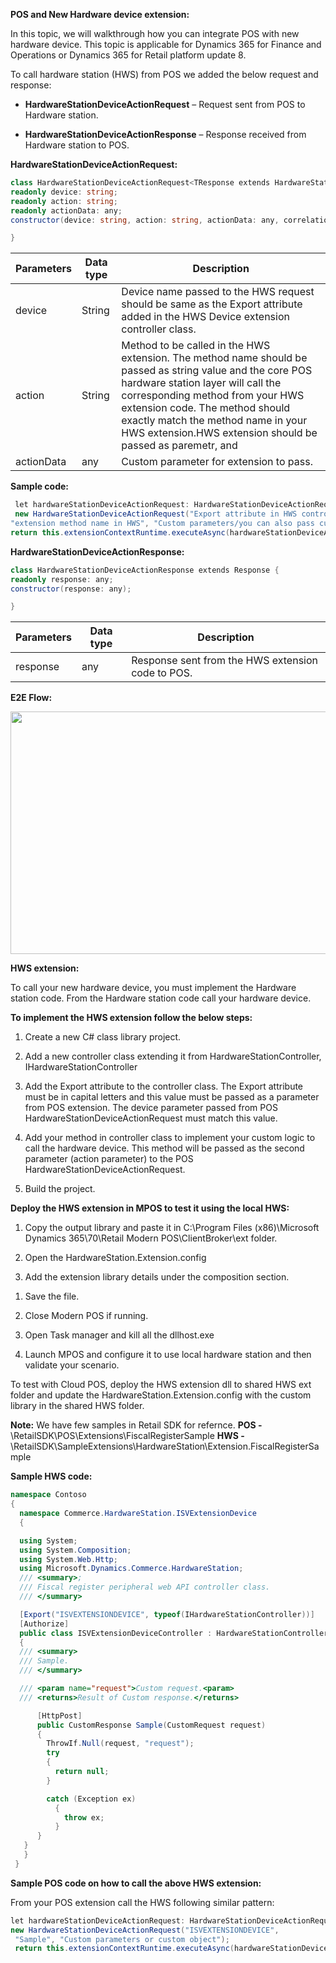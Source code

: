 **POS and New Hardware device extension:**

In this topic, we will walkthrough how you can integrate POS with new hardware device. This topic is applicable for Dynamics 365 for Finance and Operations or Dynamics 365 for Retail platform update 8.

To call hardware station (HWS) from POS we added the below request and response:

-   **HardwareStationDeviceActionRequest** – Request sent from POS to Hardware station.

-   **HardwareStationDeviceActionResponse** – Response received from Hardware station to POS.

**HardwareStationDeviceActionRequest:**

```C#
class HardwareStationDeviceActionRequest<TResponse extends HardwareStationDeviceActionResponse> extends Request<TResponse> {
readonly device: string;
readonly action: string;
readonly actionData: any;
constructor(device: string, action: string, actionData: any, correlationId?: string);

}
```
| Parameters | Data type | Description                                                                                                                                                                                                                                                                                                               |
|------------|-----------|---------------------------------------------------------------------------------------------------------------------------------------------------------------------------------------------------------------------------------------------------------------------------------------------------------------------------|
| device     | String    | Device name passed to the HWS request should be same as the Export attribute added in the HWS Device extension controller class.                                                                                                                                                                                          |
| action     | String    | Method to be called in the HWS extension. The method name should be passed as string value and the core POS hardware station layer will call the corresponding method from your HWS extension code. The method should exactly match the method name in your HWS extension.HWS extension should be passed as paremetr, and |
| actionData | any       | Custom parameter for extension to pass.                                                                                                                                                                                                                                                                                   |

**Sample code:**
```C#
 let hardwareStationDeviceActionRequest: HardwareStationDeviceActionRequest<HardwareStationDeviceActionResponse> =
 new HardwareStationDeviceActionRequest("Export attribute in HWS controller class",
"extension method name in HWS", "Custom parameters/you can also pass custom object");
return this.extensionContextRuntime.executeAsync(hardwareStationDeviceActionRequest);
```
**HardwareStationDeviceActionResponse:**

```C#
class HardwareStationDeviceActionResponse extends Response {
readonly response: any;
constructor(response: any);

}
```
| Parameters | Data type | Description                                       |
|------------|-----------|---------------------------------------------------|
| response   | any       | Response sent from the HWS extension code to POS. |

**E2E Flow:**

<img src="media/image1.png" width="518" height="388" />

**HWS extension:**

To call your new hardware device, you must implement the Hardware station code. From the Hardware station code call your hardware device.

**To implement the HWS extension follow the below steps:**

1.  Create a new C# class library project.

2.  Add a new controller class extending it from HardwareStationController, IHardwareStationController

3.  Add the Export attribute to the controller class. The Export attribute must be in capital letters and this value must be passed as a parameter from POS extension. The device parameter passed from POS HardwareStationDeviceActionRequest must match this value.

4.  Add your method in controller class to implement your custom logic to call the hardware device. This method will be passed as the second parameter (action parameter) to the POS HardwareStationDeviceActionRequest.

5.  Build the project.

**Deploy the HWS extension in MPOS to test it using the local HWS:**

1.  Copy the output library and paste it in C:\\Program Files (x86)\\Microsoft Dynamics 365\\70\\Retail Modern POS\\ClientBroker\\ext folder.

2.  Open the HardwareStation.Extension.config

3.  Add the extension library details under the composition section.

  <add source="assembly" value="your extension library name" />

1.  Save the file.

2.  Close Modern POS if running.

3.  Open Task manager and kill all the dllhost.exe

4.  Launch MPOS and configure it to use local hardware station and then validate your scenario.

To test with Cloud POS, deploy the HWS extension dll to shared HWS ext folder and update the HardwareStation.Extension.config with the custom library in the shared HWS folder.

**Note:** We have few samples in Retail SDK for refernce.
**POS -** \RetailSDK\POS\Extensions\FiscalRegisterSample
**HWS -** \RetailSDK\SampleExtensions\HardwareStation\Extension.FiscalRegisterSample

**Sample HWS code:**
```C#
namespace Contoso
{
  namespace Commerce.HardwareStation.ISVExtensionDevice
  {

  using System;
  using System.Composition;
  using System.Web.Http;
  using Microsoft.Dynamics.Commerce.HardwareStation;
  /// <summary>;
  /// Fiscal register peripheral web API controller class.
  /// </summary>

  [Export("ISVEXTENSIONDEVICE", typeof(IHardwareStationController))]
  [Authorize]
  public class ISVExtensionDeviceController : HardwareStationController, IHardwareStationController
  {
  /// <summary>
  /// Sample.
  /// </summary>

  /// <param name="request">Custom request.<param>
  /// <returns>Result of Custom response.</returns>

      [HttpPost]
      public CustomResponse Sample(CustomRequest request)
      {
        ThrowIf.Null(request, "request");
        try
        {
          return null;
        }

        catch (Exception ex)
          {
            throw ex;
          }
      }
   }
   }
 }

```
**Sample POS code on how to call the above HWS extension:**

From your POS extension call the HWS following similar pattern:
```C#
let hardwareStationDeviceActionRequest: HardwareStationDeviceActionRequest<HardwareStationDeviceActionResponse> =
new HardwareStationDeviceActionRequest("ISVEXTENSIONDEVICE",
 "Sample", "Custom parameters or custom object");
 return this.extensionContextRuntime.executeAsync(hardwareStationDeviceActionRequest);
 ```
